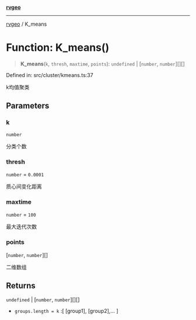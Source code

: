 [**rvgeo**](../README.md)

***

[rvgeo](../globals.md) / K\_means

# Function: K\_means()

> **K\_means**(`k`, `thresh`, `maxtime`, `points`): `undefined` \| \[`number`, `number`\][][]

Defined in: src/cluster/kmeans.ts:37

k均值聚类

## Parameters

### k

`number`

分类个数

### thresh

`number` = `0.0001`

质心间变化距离

### maxtime

`number` = `100`

最大迭代次数

### points

\[`number`, `number`\][]

二维数组

## Returns

`undefined` \| \[`number`, `number`\][][]

* `groups.length = k` :[
[group1],
[group2],...
]
